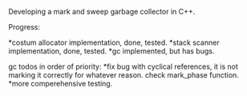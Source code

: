
Developing a mark and sweep garbage collector in C++. 

Progress: 

*costum allocator implementation, done, tested.
*stack scanner implementation, done, tested.
*gc implemented, but has bugs. 

gc todos in order of priority: 
*fix bug with cyclical references, it is not marking it correctly for whatever reason. check mark_phase function. 
*more comperehensive testing.  